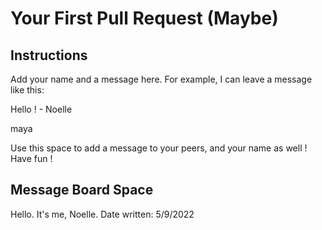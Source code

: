 # Your First Pull Request (Maybe)

## Instructions

Add your name and a message here. For example, I can leave a message like this:

Hello ! - Noelle

maya

Use this space to add a message to your peers, and your name as well ! Have fun !

## Message Board Space

Hello. It's me, Noelle. Date written: 5/9/2022 

